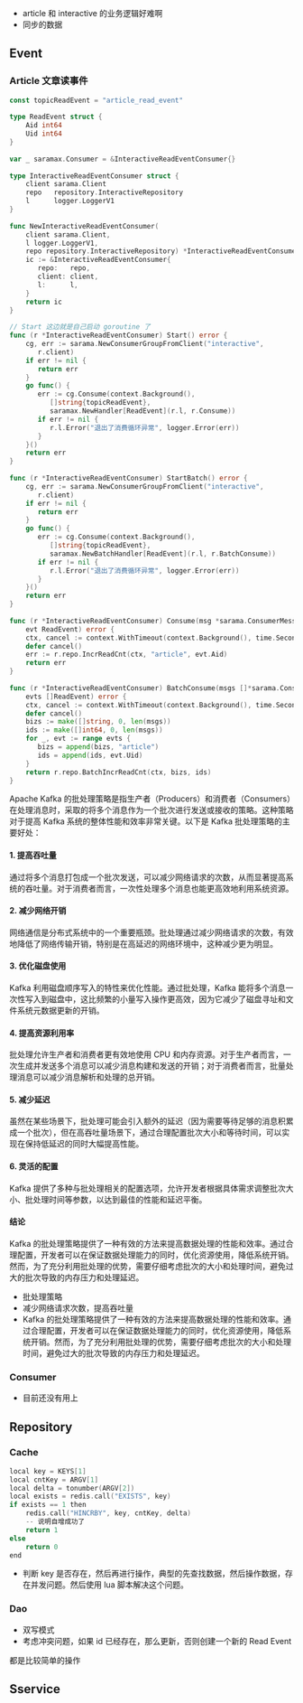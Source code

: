 - article 和 interactive 的业务逻辑好难啊
- 同步的数据

## Event

### Article 文章读事件

```go
const topicReadEvent = "article_read_event"  
  
type ReadEvent struct {  
    Aid int64  
    Uid int64  
}  
  
var _ saramax.Consumer = &InteractiveReadEventConsumer{}  
  
type InteractiveReadEventConsumer struct {  
    client sarama.Client  
    repo   repository.InteractiveRepository  
    l      logger.LoggerV1  
}  
  
func NewInteractiveReadEventConsumer(  
    client sarama.Client,  
    l logger.LoggerV1,  
    repo repository.InteractiveRepository) *InteractiveReadEventConsumer {  
    ic := &InteractiveReadEventConsumer{  
       repo:   repo,  
       client: client,  
       l:      l,  
    }  
    return ic  
}  
  
// Start 这边就是自己启动 goroutine 了  
func (r *InteractiveReadEventConsumer) Start() error {  
    cg, err := sarama.NewConsumerGroupFromClient("interactive",  
       r.client)  
    if err != nil {  
       return err  
    }  
    go func() {  
       err := cg.Consume(context.Background(),  
          []string{topicReadEvent},  
          saramax.NewHandler[ReadEvent](r.l, r.Consume))  
       if err != nil {  
          r.l.Error("退出了消费循环异常", logger.Error(err))  
       }  
    }()  
    return err  
}  
  
func (r *InteractiveReadEventConsumer) StartBatch() error {  
    cg, err := sarama.NewConsumerGroupFromClient("interactive",  
       r.client)  
    if err != nil {  
       return err  
    }  
    go func() {  
       err := cg.Consume(context.Background(),  
          []string{topicReadEvent},  
          saramax.NewBatchHandler[ReadEvent](r.l, r.BatchConsume))  
       if err != nil {  
          r.l.Error("退出了消费循环异常", logger.Error(err))  
       }  
    }()  
    return err  
}  
  
func (r *InteractiveReadEventConsumer) Consume(msg *sarama.ConsumerMessage,  
    evt ReadEvent) error {  
    ctx, cancel := context.WithTimeout(context.Background(), time.Second)  
    defer cancel()  
    err := r.repo.IncrReadCnt(ctx, "article", evt.Aid)  
    return err  
}  
  
func (r *InteractiveReadEventConsumer) BatchConsume(msgs []*sarama.ConsumerMessage,  
    evts []ReadEvent) error {  
    ctx, cancel := context.WithTimeout(context.Background(), time.Second)  
    defer cancel()  
    bizs := make([]string, 0, len(msgs))  
    ids := make([]int64, 0, len(msgs))  
    for _, evt := range evts {  
       bizs = append(bizs, "article")  
       ids = append(ids, evt.Uid)  
    }  
    return r.repo.BatchIncrReadCnt(ctx, bizs, ids)  
}
```

Apache Kafka 的批处理策略是指生产者（Producers）和消费者（Consumers）在处理消息时，采取的将多个消息作为一个批次进行发送或接收的策略。这种策略对于提高 Kafka 系统的整体性能和效率非常关键。以下是 Kafka 批处理策略的主要好处：

#### 1. 提高吞吐量

通过将多个消息打包成一个批次发送，可以减少网络请求的次数，从而显著提高系统的吞吐量。对于消费者而言，一次性处理多个消息也能更高效地利用系统资源。

#### 2. 减少网络开销

网络通信是分布式系统中的一个重要瓶颈。批处理通过减少网络请求的次数，有效地降低了网络传输开销，特别是在高延迟的网络环境中，这种减少更为明显。

#### 3. 优化磁盘使用

Kafka 利用磁盘顺序写入的特性来优化性能。通过批处理，Kafka 能将多个消息一次性写入到磁盘中，这比频繁的小量写入操作更高效，因为它减少了磁盘寻址和文件系统元数据更新的开销。

#### 4. 提高资源利用率

批处理允许生产者和消费者更有效地使用 CPU 和内存资源。对于生产者而言，一次生成并发送多个消息可以减少消息构建和发送的开销；对于消费者而言，批量处理消息可以减少消息解析和处理的总开销。

#### 5. 减少延迟

虽然在某些场景下，批处理可能会引入额外的延迟（因为需要等待足够的消息积累成一个批次），但在高吞吐量场景下，通过合理配置批次大小和等待时间，可以实现在保持低延迟的同时大幅提高性能。

#### 6. 灵活的配置

Kafka 提供了多种与批处理相关的配置选项，允许开发者根据具体需求调整批次大小、批处理时间等参数，以达到最佳的性能和延迟平衡。

#### 结论

Kafka 的批处理策略提供了一种有效的方法来提高数据处理的性能和效率。通过合理配置，开发者可以在保证数据处理能力的同时，优化资源使用，降低系统开销。然而，为了充分利用批处理的优势，需要仔细考虑批次的大小和处理时间，避免过大的批次导致的内存压力和处理延迟。

- 批处理策略
- 减少网络请求次数，提高吞吐量
- Kafka 的批处理策略提供了一种有效的方法来提高数据处理的性能和效率。通过合理配置，开发者可以在保证数据处理能力的同时，优化资源使用，降低系统开销。然而，为了充分利用批处理的优势，需要仔细考虑批次的大小和处理时间，避免过大的批次导致的内存压力和处理延迟。

### Consumer

- 目前还没有用上

## Repository

### Cache

```go
local key = KEYS[1]  
local cntKey = ARGV[1]  
local delta = tonumber(ARGV[2])  
local exists = redis.call("EXISTS", key)  
if exists == 1 then  
    redis.call("HINCRBY", key, cntKey, delta)  
    -- 说明自增成功了  
    return 1  
else  
    return 0  
end
```

- 判断 key 是否存在，然后再进行操作，典型的先查找数据，然后操作数据，存在并发问题。然后使用 lua 脚本解决这个问题。

### Dao

- 双写模式
- 考虑冲突问题，如果 id 已经存在，那么更新，否则创建一个新的 Read Event

都是比较简单的操作

## Sservice
